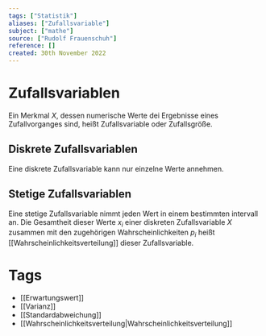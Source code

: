 ```yaml
---
tags: ["Statistik"]
aliases: ["Zufallsvariable"]
subject: ["mathe"]
source: ["Rudolf Frauenschuh"]
reference: []
created: 30th November 2022
---
```


# Zufallsvariablen
Ein Merkmal $X$, dessen numerische Werte dei Ergebnisse eines Zufallvorganges sind, heißt Zufallsvariable oder Zufallsgröße.
## Diskrete Zufallsvariablen
Eine diskrete Zufallsvariable kann nur einzelne Werte annehmen.
## Stetige Zufallsvariablen
Eine stetige Zufallsvariable nimmt jeden Wert in einem bestimmten intervall an.
Die Gesamtheit dieser Werte $x_{i}$ einer diskreten Zufallsvariable $X$ zusammen mit den zugehörigen Wahrscheinlichkeiten $p_{i}$ heißt [[Wahrscheinlichkeitsverteilung]] dieser Zufallsvariable.

# Tags
- [[Erwartungswert]]
- [[Varianz]]
- [[Standardabweichung]]
- [[Wahrscheinlichkeitsverteilung|Wahrscheinlichkeitsverteilung]]